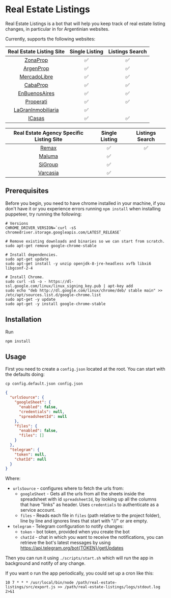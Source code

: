 # Real Estate Listings

Real Estate Listings is a bot that will help you keep track of real estate listing changes, in particular in for
Argentinian websites.

Currently, supports the following websites:

| Real Estate Listing Site |  Single Listing | Listings Search |
| :---: | :---: | :---: |
| [ZonaProp](https://www.zonaprop.com.ar/)              | ✅ | ✅ |
| [ArgenProp](https://www.argenprop.com/)               | ✅ | ✅ |
| [MercadoLibre](https://www.mercadolibre.com.ar/)      | ✅ | ✅ |
| [CabaProp](https://cabaprop.com.ar/)                  | ✅ | ✅ |
| [EnBuenosAires](https://www.enbuenosaires.com/)       | ✅ | ✅ |
| [Properati](https://www.properati.com.ar/)            | ✅ | ✅ |
| [LaGranInmobiliaria](https://lagraninmobiliaria.com/) | ✅ |    |
| [ICasas](https://www.icasas.com.ar/)                  | ✅ | ✅ |

| Real Estate Agency Specific Listing Site |  Single Listing | Listings Search |
| :---: | :---: | :---: |
| [Remax](https://www.remax.com.ar/)                    | ✅ | ✅ |
| [Maluma](https://maluma.com.ar/)                      | ✅ |    |
| [SiGroup](https://www.sigroupinmobiliaria.com/)       | ✅ |    |
| [Varcasia](https://varcasiapropiedades.com.ar/)       | ✅ |    |

## Prerequisites

Before you begin, you need to have chrome installed in your machine, if you don't have it or you experience errors
running `npm install` when installing puppeteer, try running the following:

```
# Versions
CHROME_DRIVER_VERSION=`curl -sS chromedriver.storage.googleapis.com/LATEST_RELEASE`

# Remove existing downloads and binaries so we can start from scratch.
sudo apt-get remove google-chrome-stable

# Install dependencies.
sudo apt-get update
sudo apt-get install -y unzip openjdk-8-jre-headless xvfb libxi6 libgconf-2-4

# Install Chrome.
sudo curl -sS -o - https://dl-ssl.google.com/linux/linux_signing_key.pub | apt-key add
sudo echo "deb http://dl.google.com/linux/chrome/deb/ stable main" >> /etc/apt/sources.list.d/google-chrome.list
sudo apt-get -y update
sudo apt-get -y install google-chrome-stable
```

## Installation

Run

```
npm install
```

## Usage

First you need to create a `config.json` located at the root. You can start with the defaults doing:

```
cp config.default.json config.json
```

```json
{
  "urlsSource": {
    "googleSheet": {
      "enabled": false,
      "credentials": null,
      "spreadsheetId": null
    },
    "files": {
      "enabled": false,
      "files": []
    }
  },
  "telegram": {
    "token": null,
    "chatId": null
  }
}
```

Where:

* `urlsSource` - configures where to fetch the urls from:
    * `googleSheet` - Gets all the urls from all the sheets inside the spreadsheet with id `spreadsheetId`, by looking
      up all the columns that have "links" as header. Uses `credentials` to authenticate as a service account.
    * `files` - Reads each file in `files` (path relative to the project folder), line by line and ignores lines that
      start with "//" or are empty.
* `telegram` - Telegram configuration to notify changes:
    * `token` - bot token, provided when you create the bot
    * `chatId` - chat in which you want to receive the notifications, you can retrieve the bot's latest messages by
      using https://api.telegram.org/bot{TOKEN}/getUpdates

Then you can run it using `./scripts/start.sh` which will run the app in background and notify of any change.

If you want o run the app periodically, you could set up a cron like this:

```
10 7 * * * /usr/local/bin/node /path/real-estate-listings/src/export.js >> /path/real-estate-listings/logs/stdout.log 2>&1
```
